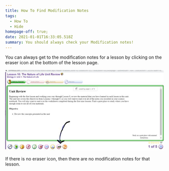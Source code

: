 ```yaml
---
title: How To Find Modification Notes
tags:
  - How To
  - Hide
homepage-off: true;
date: 2021-01-01T16:33:05.518Z
summary: You should always check your Modification notes!
---
```

You can always get to the modification notes for a lesson by clicking on the eraser icon at the bottom of the lesson page.

![Go to your gradebook](/static/img/how-to-see-modification-notes.jpg)

If there is no eraser icon, then there are no modification notes for that lesson.